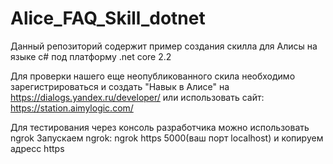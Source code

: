 # Alice_FAQ_Skill_dotnet
Данный репозиторий содержит пример создания скилла для Алисы на языке c# под платформу .net core 2.2

Для проверки нашего еще неопубликованного скила необходимо зарегистрироваться и создать "Навык в Алисе" на https://dialogs.yandex.ru/developer/
или использовать сайт:
https://station.aimylogic.com/

Для тестирования через консоль разработчика можно использовать ngrok
Запускаем ngrok: ngrok https 5000(ваш порт localhost) и копируем адресс https
